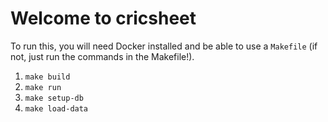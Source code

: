 # Welcome to cricsheet

To run this, you will need Docker installed and be able to use a `Makefile` (if not, just run the commands in the Makefile!).

1. `make build`
2. `make run`
3. `make setup-db`
4. `make load-data`
